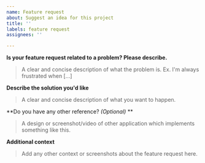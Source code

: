 ```yaml
---
name: Feature request
about: Suggest an idea for this project
title: ''
labels: feature request
assignees: ''

---
```


**Is your feature request related to a problem? Please describe.**
> A clear and concise description of what the problem is. Ex. I'm always frustrated when [...]

**Describe the solution you'd like**
> A clear and concise description of what you want to happen.

**Do you have any other reference? _(Optional)_ **
> A design or screenshot/video of other application which implements something like this.

**Additional context**
> Add any other context or screenshots about the feature request here.
